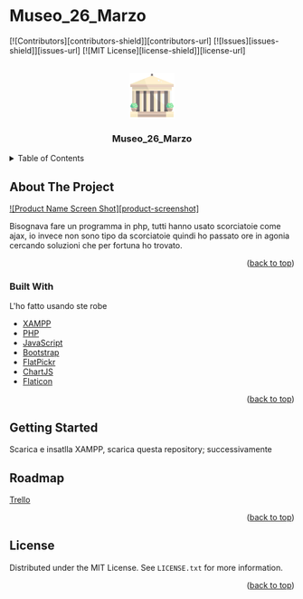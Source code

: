 # Museo_26_Marzo

<div id="top"></div>
<!--
*** Thanks for checking out the Best-README-Template. If you have a suggestion
*** that would make this better, please fork the repo and create a pull request
*** or simply open an issue with the tag "enhancement".
*** Don't forget to give the project a star!
*** Thanks again! Now go create something AMAZING! :D
-->



<!-- PROJECT SHIELDS -->
<!--
*** I'm using markdown "reference style" links for readability.
*** Reference links are enclosed in brackets [ ] instead of parentheses ( ).
*** See the bottom of this document for the declaration of the reference variables
*** for contributors-url, forks-url, etc. This is an optional, concise syntax you may use.
*** https://www.markdownguide.org/basic-syntax/#reference-style-links
-->
[![Contributors][contributors-shield]][contributors-url]
[![Issues][issues-shield]][issues-url]
[![MIT License][license-shield]][license-url]



<!-- PROJECT LOGO -->
<br />
<div align="center">
  <a href="https://www.flaticon.com/free-icons/museum">
    <img src="Museo/img/museum.png" alt="Logo" width="80" height="80">
  </a>

  <h3 align="center">Museo_26_Marzo</h3>
</div>



<!-- TABLE OF CONTENTS -->
<details>
  <summary>Table of Contents</summary>
  <ol>
    <li>
      <a href="#about-the-project">About The Project</a>
      <ul>
        <li><a href="#built-with">Built With</a></li>
      </ul>
    </li>
    <li><a href="#roadmap">Roadmap</a></li>
    <li><a href="#contributing">Contributing</a></li>
    <li><a href="#license">License</a></li>
    <li><a href="#contact">Contact</a></li>
    <li><a href="#acknowledgments">Acknowledgments</a></li>
  </ol>
</details>



<!-- ABOUT THE PROJECT -->
## About The Project

[![Product Name Screen Shot][product-screenshot]](https://example.com)

Bisognava fare un programma in php, tutti hanno usato scorciatoie come ajax, io invece non sono tipo da scorciatoie quindi ho passato ore in agonia cercando soluzioni che per fortuna ho trovato.

<p align="right">(<a href="#top">back to top</a>)</p>



### Built With

L'ho fatto usando ste robe

* [XAMPP](https://www.apachefriends.org/it/index.html)
* [PHP](https://www.php.net/)
* [JavaScript](https://www.javascript.com/)
* [Bootstrap](https://getbootstrap.com)
* [FlatPickr](https://flatpickr.js.org/)
* [ChartJS](https://www.chartjs.org/)
* [Flaticon](https://www.flaticon.com/free-icons/museum)

<p align="right">(<a href="#top">back to top</a>)</p>



<!-- GETTING STARTED -->
## Getting Started

Scarica e insatlla XAMPP, scarica questa repository; successivamente 
<!-- ROADMAP -->
## Roadmap

[Trello](https://trello.com/b/qZTjK7id/php-26-marzo)

<p align="right">(<a href="#top">back to top</a>)</p>


<!-- LICENSE -->
## License

Distributed under the MIT License. See `LICENSE.txt` for more information.

<p align="right">(<a href="#top">back to top</a>)</p>
